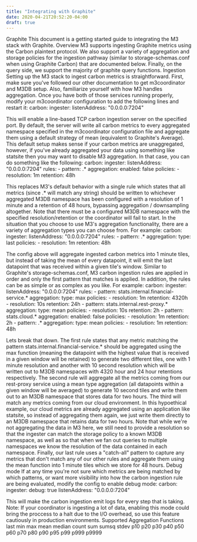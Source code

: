 ```yaml
---
title: "Integrating with Graphite"
date: 2020-04-21T20:52:20-04:00
draft: true
---
```


Graphite
This document is a getting started guide to integrating the M3 stack with Graphite.
Overview
M3 supports ingesting Graphite metrics using the Carbon plaintext protocol. We also support a variety of aggregation and storage policies for the ingestion pathway (similar to storage-schemas.conf when using Graphite Carbon) that are documented below. Finally, on the query side, we support the majority of graphite query functions.
Ingestion
Setting up the M3 stack to ingest carbon metrics is straightforward. First, make sure you've followed our other documentation to get m3coordinator and M3DB setup. Also, familiarize yourself with how M3 handles aggregation.
Once you have both of those services running properly, modify your m3coordinator configuration to add the following lines and restart it:
carbon:
  ingester:
    listenAddress: "0.0.0.0:7204"

This will enable a line-based TCP carbon ingestion server on the specified port. By default, the server will write all carbon metrics to every aggregated namespace specified in the m3coordinator configuration file and aggregate them using a default strategy of mean (equivalent to Graphite's Average).
This default setup makes sense if your carbon metrics are unaggregated, however, if you've already aggregated your data using something like statsite then you may want to disable M3 aggregation. In that case, you can do something like the following:
carbon:
  ingester:
    listenAddress: "0.0.0.0:7204"
    rules:
      - pattern: .*
        aggregation:
          enabled: false
        policies:
          - resolution: 1m
            retention: 48h

This replaces M3's default behavior with a single rule which states that all metrics (since .* will match any string) should be written to whichever aggregated M3DB namespace has been configured with a resolution of 1 minute and a retention of 48 hours, bypassing aggregation / downsampling altogether. Note that there must be a configured M3DB namespace with the specified resolution/retention or the coordinator will fail to start.
In the situation that you choose to use M3's aggregation functionality, there are a variety of aggregation types you can choose from. For example:
carbon:
  ingester:
    listenAddress: "0.0.0.0:7204"
    rules:
      - pattern: .*
        aggregation:
          type: last
        policies:
          - resolution: 1m
            retention: 48h

The config above will aggregate ingested carbon metrics into 1 minute tiles, but instead of taking the mean of every datapoint, it will emit the last datapoint that was received within a given tile's window.
Similar to Graphite's storage-schemas.conf, M3 carbon ingestion rules are applied in order and only the first pattern that matches is applied. In addition, the rules can be as simple or as complex as you like. For example:
carbon:
  ingester:
    listenAddress: "0.0.0.0:7204"
    rules:
      - pattern: stats.internal.financial-service.*
        aggregation:
          type: max
        policies:
          - resolution: 1m
            retention: 4320h
          - resolution: 10s
            retention: 24h
      - pattern: stats.internal.rest-proxy.*
        aggregation:
          type: mean
        policies:
          - resolution: 10s
            retention: 2h
      - pattern: stats.cloud.*
        aggregation:
          enabled: false
        policies:
          - resolution: 1m
            retention: 2h
      - pattern: .*
        aggregation:
          type: mean
        policies:
          - resolution: 1m
            retention: 48h

Lets break that down.
The first rule states that any metric matching the pattern stats.internal.financial-service.* should be aggregated using the max function (meaning the datapoint with the highest value that is received in a given window will be retained) to generate two different tiles, one with 1 minute resolution and another with 10 second resolution which will be written out to M3DB namespaces with 4320 hour and 24 hour retentions respectively.
The second rule will aggregate all the metrics coming from our rest-proxy service using a mean type aggregation (all datapoints within a given window will be averaged) to generate 10 second tiles and write them out to an M3DB namespace that stores data for two hours.
The third will match any metrics coming from our cloud environment. In this hypoethical example, our cloud metrics are already aggregated using an application like statsite, so instead of aggregating them again, we just write them directly to an M3DB namespace that retains data for two hours. Note that while we're not aggregating the data in M3 here, we still need to provide a resolution so that the ingester can match the storage policy to a known M3DB namespace, as well as so that when we fan out queries to multiple namespaces we know the resolution of the data contained in each namespace.
Finally, our last rule uses a "catch-all" pattern to capture any metrics that don't match any of our other rules and aggregate them using the mean function into 1 minute tiles which we store for 48 hours.
Debug mode
If at any time you're not sure which metrics are being matched by which patterns, or want more visibility into how the carbon ingestion rule are being evaluated, modify the config to enable debug mode:
carbon:
  ingester:
    debug: true
    listenAddress: "0.0.0.0:7204"

This will make the carbon ingestion emit logs for every step that is taking. Note: If your coordinator is ingesting a lot of data, enabling this mode could bring the proccess to a halt due to the I/O overhead, so use this feature cautiously in production environments.
Supported Aggregation Functions
last
min
max
mean
median
count
sum
sumsq
stdev
p10
p20
p30
p40
p50
p60
p70
p80
p90
p95
p99
p999
p9999
